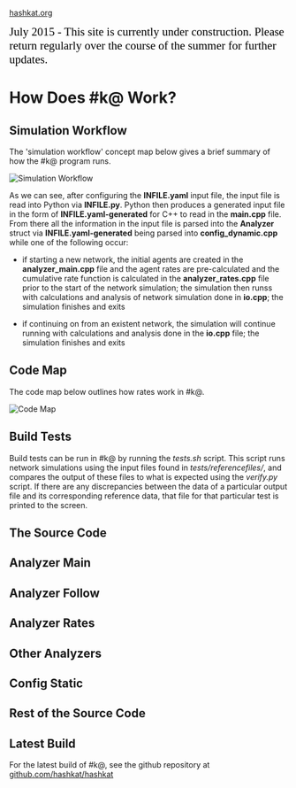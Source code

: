 [hashkat.org](http://hashkat.org)

<span style="color:black; font-family:Georgia; font-size:1.5em;">July 2015 - This site is currently under construction. Please return regularly over the course of the summer for further updates. </span>

# How Does #k@ Work?

## Simulation Workflow

The 'simulation workflow' concept map below gives a brief summary of how the #k@ program runs.

![Simulation Workflow](/img/simulation_workflow.jpg "Simulation Workflow")

As we can see, after configuring the **INFILE.yaml** input file, the input file is read into Python via **INFILE.py**. Python then produces a generated input file in the form of **INFILE.yaml-generated** for C++ to read in the **main.cpp** file. From there all the information in the input file is parsed into the **Analyzer** struct via **INFILE.yaml-generated** being parsed into **config_dynamic.cpp** while one of the following occur:

* if starting a new network, the initial agents are created in the **analyzer_main.cpp** file and the agent rates are pre-calculated and the cumulative rate function is calculated in the **analyzer_rates.cpp** file prior to the start of the network simulation; the simulation then runss with calculations and analysis of network simulation done in **io.cpp**; the simulation finishes and exits

* if continuing on from an existent network, the simulation will continue running with calculations and analysis done in the **io.cpp** file; the simulation finishes and exits 

## Code Map

The code map below outlines how rates work in #k@.

![Code Map](/img/code_map.jpg "Code Map")

## Build Tests

Build tests can be run in #k@ by running the *tests.sh* script. This script runs network simulations using the input files found in *tests/referencefiles/*, and compares the output of these files to what is expected using the *verify.py* script. If there are any discrepancies between the data of a particular output file and its corresponding reference data, that file for that particular test is printed to the screen.

## The Source Code

## Analyzer Main



## Analyzer Follow



## Analyzer Rates



## Other Analyzers



## Config Static



## Rest of the Source Code



## Latest Build

For the latest build of #k@, see the github repository at [github.com/hashkat/hashkat](https://github.com/hashkat/hashkat)
